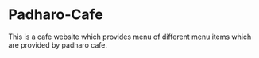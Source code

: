 # Padharo-Cafe
This is a cafe website which provides menu of different menu items which are provided by padharo cafe.
